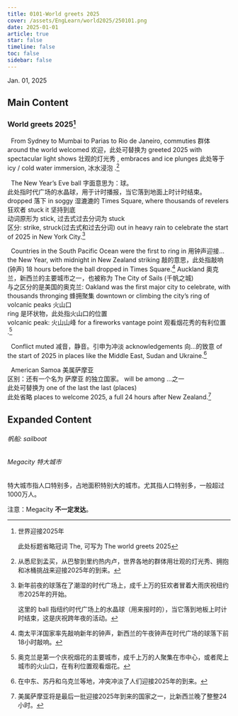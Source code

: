 ```yaml
---
title: 0101-World greets 2025
cover: /assets/EngLearn/world2025/250101.png
date: 2025-01-01
article: true
star: false
timeline: false
toc: false
sidebar: false
---
```

Jan. 01, 2025
<!-- more -->

## Main Content

### World greets 2025[^title]

&nbsp; From Sydney to Mumbai to Parias to Rio de Janeiro, 
<span class="hover-note">
commuties
<span class="hover-content">
群体
</span></span>
 around the world 
 <span class="hover-note">
 welcomed
 <span class="hover-content">
 欢迎，此处可替换为 greeted
 </span></span>
  2025 with 
   <span class="hover-note">
  spectacular light shows
   <span class="hover-content">
   壮观的灯光秀
   </span></span>, embraces and 
<span class="hover-note">
ice plunges
<span class="hover-content">
此处等于 icy / cold water immersion, 冰水浸泡
</span></span>.[^sentence1]

&nbsp; The New Year’s Eve 
<span class="hover-note">
ball
<span class="hover-content">
字面意思为：球。<br>
此处指时代广场的水晶球，用于计时播报，当它落到地面上时计时结束。
</span></span> 
<span class="space"> </span>
<span class="hover-note">
dropped
<span class="hover-content">
落下
</span></span>
 in 
<span class="hover-note">
soggy
<span class="hover-content">
湿漉漉的
</span></span>
 Times Square, where thousands of 
<span class="hover-note">
revelers
<span class="hover-content">
狂欢者
</span></span>
<span class="space"> </span>
<span class="hover-note">
stuck it
<span class="hover-content">
坚持到底</br>
动词原形为 stick, 过去式过去分词为 stuck <br>
区分: strike, struck(过去式和过去分词)
</span></span>
 out in heavy rain to celebrate the start of 2025 in New York City.[^sentence2]

&nbsp; Countries in the South Pacific Ocean were the first to 
<span class="hover-note">
ring in
<span class="hover-content">
用钟声迎接...
</span></span>
 the New Year, with midnight in New Zealand 
<span class="hover-note">
striking
<span class="hover-content">
敲的意思，此处指敲响(钟声)
</span></span>
 18 hours before the ball dropped in Times Square.[^sentence3] 
<span class="hover-note">
 Auckland
<span class="hover-content">
奥克兰，新西兰的主要城市之一，也被称为 The City of Sails (千帆之城) <br>
与之区分的是美国的奥克兰: Oakland
</span></span>
 was the first major city to celebrate, with thousands 
<span class="hover-note">
thronging
<span class="hover-content">
蜂拥聚集
</span></span>
 downtown or climbing the city’s 
<span class="hover-note">
ring of volcanic peaks
<span class="hover-content">
火山口<br>
ring 是环状物，此处指火山口的位置<br>
volcanic peak: 火山山峰
</span></span>
 for a 
<span class="hover-note">
 fireworks vantage point
<span class="hover-content">
观看烟花秀的有利位置
</span></span>
.[^sentence4]

&nbsp; Conflict 
<span class="hover-note">
muted
<span class="hover-content">
减音，静音。引申为冲淡
</span></span>
<span class="space"> </span>
<span class="hover-note">
 acknowledgements
<span class="hover-content">
向...的致意
</span></span>
 of the start of 2025 in places like the Middle East, Sudan and Ukraine.[^sentence5]

&nbsp; 
<span class="hover-note">
American Samoa
<span class="hover-content">
美属萨摩亚<br>
区别：还有一个名为 萨摩亚 的独立国家。
</span></span>
 will be 
<span class="hover-note">
among
<span class="hover-content">
...之一<br>
此处可替换为 one of
</span></span>
 the 
<span class="hover-note">
last
<span class="hover-content">
the last (places)<br>
此处省略 places
</span></span>
 to welcome 2025, a full 24 hours after New Zealand.[^sentence6]

## Expanded Content

###### 帆船: sailboat

###### Megacity 特大城市
特大城市指人口特别多，占地面积特别大的城市。尤其指人口特别多，一般超过1000万人。

注意：Megacity **不一定发达**。

[^title]: 世界迎接2025年

    此处标题省略冠词 The, 可写为 The world greets 2025

[^sentence1]: 从悉尼到孟买，从巴黎到里约热内卢，世界各地的群体用壮观的灯光秀、拥抱和冰桶挑战来迎接2025年的到来。

[^sentence2]: 新年前夜的球落在了潮湿的时代广场上，成千上万的狂欢者冒着大雨庆祝纽约市2025年的开始。

    这里的 ball 指纽约时代广场上的水晶球（用来报时的），当它落到地板上时计时结束，这是庆祝跨年夜的活动。

[^sentence3]: 南太平洋国家率先敲响新年的钟声，新西兰的午夜钟声在时代广场的球落下前18小时敲响。

[^sentence4]: 奥克兰是第一个庆祝烟花的主要城市，成千上万的人聚集在市中心，或者爬上城市的火山口，在有利位置观看烟花。

[^sentence5]: 在中东、苏丹和乌克兰等地，冲突冲淡了人们迎接2025年的到来。

[^sentence6]: 美属萨摩亚将是最后一批迎接2025年到来的国家之一，比新西兰晚了整整24小时。